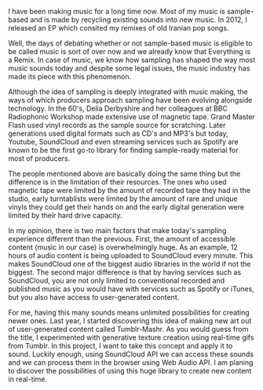 I have been making music for a long time now. Most of my music is sample-based and is made by recycling existing sounds into new music. In 2012, I released an EP which consited my remixes of old Iranian pop songs.

Well, the days of debating whether or not sample-based music is eligible to be called music is sort of over now and we already know that Everything is a Remix. In case of music, we know how sampling has shaped the way most music sounds today and despite some legal issues, the music industry has made its piece with this phenomenon.

Although the idea of sampling is deeply integrated with music making, the ways of which producers approach sampling have been evolving alongside technology. In the 60's, Delia Derbyshire and her colleagues at BBC Radiophonic Workshop made extensive use of magnetic tape. Grand Master Flash used vinyl records as the sample source for scratching. Later generations used digital formats such as CD's and MP3's but today, Youtube, SoundCloud and even streaming services such as Spotify are known to be the first go-to library for finding sample-ready material for most of producers.

The people mentioned above are basically doing the same thing but the difference is in the limitation of their resources. The ones who used magnetic tape were limited by the amount of recorded tape they had in the studio, early turntablists were limited by the amount of rare and unique vinyls they could get their hands on and the early digital generation were limited by their hard drive capacity.

In my opinion, there is two main factors that make today's sampling experience different than the previous. First, the amount of accessible content (music in our case) is overwhelmingly huge. As an example, 12 hours of audio content is being uploaded to SoundCloud every minute. This makes SoundCloud one of the biggest audio libraries in the world if not the biggest. The second major difference is that by having services such as SoundCloud, you are not only limited to conventional recorded and published music as you would have with services such as Spotify or iTunes, but you also have access to user-generated content.

For me, having this many sounds means unlimited possibilities for creating newer ones. Last year, I started discovering this idea of making new art out of user-generated content called Tumblr-Mashr. As you would guess from the title, I experimented with generative texture creation using real-time gifs from Tumblr. In this project, I want to take this concept and apply it to sound. Luckily enough, using SoundCloud API we can access these sounds and we can process them in the browser using Web Audio API. I am planing to discover the possibilities of using this huge library to create new content in real-time.
